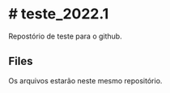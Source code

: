 # # teste\_2022.1
Repostório de teste para o github. 


## Files

Os arquivos estarão neste mesmo repositório.
